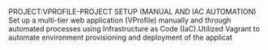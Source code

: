 PROJECT:VPROFILE-PROJECT SETUP (MANUAL AND IAC AUTOMATION) 
Set up a multi-tier web application (VProfile) manually and through automated processes using Infrastructure as Code (IaC).Utilized Vagrant to automate environment provisioning and deployment of the applicat
